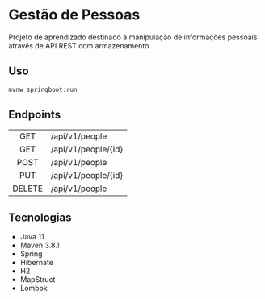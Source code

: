 # Gestão de Pessoas

Projeto de aprendizado destinado à manipulação de informações pessoais através de API REST com armazenamento .

## Uso

```bash
mvnw springboot:run
```

## Endpoints

| | |
|:---:|:---|
| GET | /api/v1/people |
| GET | /api/v1/people/{id} |
| POST | /api/v1/people |
| PUT | /api/v1/people/{id} |
| DELETE | /api/v1/people |

## Tecnologias

- Java 11
- Maven 3.8.1
- Spring
- Hibernate
- H2
- MapStruct
- Lombok